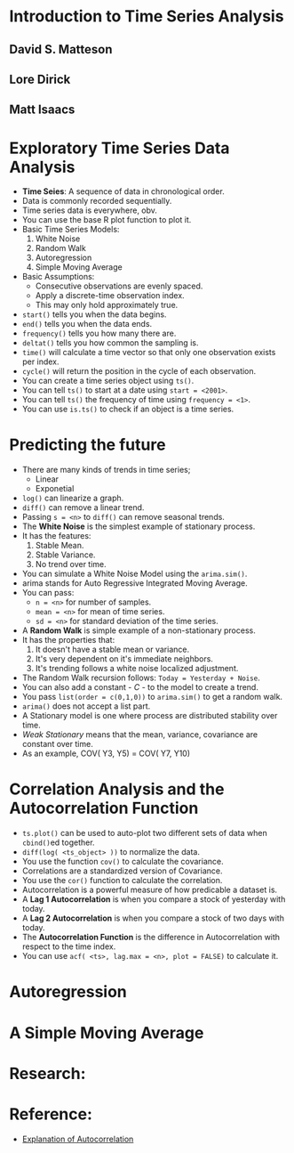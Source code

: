 # Introduction to Time Series Analysis
## David S. Matteson
## Lore Dirick
## Matt Isaacs

# Exploratory Time Series Data Analysis
- **Time Seies**: A sequence of data in chronological order.
- Data is commonly recorded sequentially.
- Time series data is everywhere, obv.
- You can use the base R plot function to plot it.
- Basic Time Series Models:
  1. White Noise
  2. Random Walk
  3. Autoregression
  4. Simple Moving Average
- Basic Assumptions:
  * Consecutive observations are evenly spaced.
  * Apply a discrete-time observation index.
  * This may only hold approximately true.
- `start()` tells you when the data begins.
- `end()` tells you when the data ends.
- `frequency()` tells you how many there are.
- `deltat()` tells you how common the sampling is.
- `time()` will calculate a time vector so that only one observation exists per index.
- `cycle()` will return the position in the cycle of each observation.
- You can create a time series object using `ts()`.
- You can tell `ts()` to start at a date using `start = <2001>`.
- You can tell `ts()` the frequency of time using `frequency = <1>`.
- You can use `is.ts()` to check if an object is a time series.


# Predicting the future
- There are many kinds of trends in time series;
  * Linear
  * Exponetial
- `log()` can linearize a graph.
- `diff()` can remove a linear trend.
- Passing `s = <n>` to `diff()` can remove seasonal trends.
- The **White Noise** is the simplest example of stationary process.
- It has the features:
  1. Stable Mean.
  2. Stable Variance.
  3. No trend over time.
- You can simulate a White Noise Model using the `arima.sim()`.
- arima stands for Auto Regressive Integrated Moving Average.
- You can pass:
  * `n = <n>` for number of samples.
  * `mean = <n>` for mean of time series.
  * `sd = <n>` for standard deviation of the time series.
- A **Random Walk** is simple example of a non-stationary process.
- It has the properties that:
  1. It doesn't have a stable mean or variance.
  2. It's very dependent on it's immediate neighbors.
  3. It's trending follows a white noise localized adjustment.
- The Random Walk recursion follows: `Today = Yesterday + Noise`.
- You can also add a constant - *C* - to the model to create a trend.
- You pass `list(order = c(0,1,0))` to `arima.sim()` to get a random walk.
- `arima()` does not accept a list part.
- A Stationary model is one where process are distributed stability over time.
- *Weak Stationary* means that the mean, variance, covariance are constant over time.
- As an example, COV( Y3, Y5) = COV( Y7, Y10)


# Correlation Analysis and the Autocorrelation Function
- `ts.plot()` can be used to auto-plot two different sets of data when `cbind()`ed together.
- `diff(log( <ts_object> ))` to normalize the data.
- You use the function `cov()` to calculate the covariance.
- Correlations are a standardized version of Covariance.
- You use the `cor()` function to calculate the correlation.
- Autocorrelation is a powerful measure of how predicable a dataset is.
- A **Lag 1 Autocorrelation** is when you compare a stock of yesterday with today.
- A **Lag 2 Autocorrelation** is when you compare a stock of two days with today.
- The **Autocorrelation Function** is the difference in Autocorrelation with respect to the time index.
- You can use `acf( <ts>, lag.max = <n>, plot = FALSE)` to calculate it.


# Autoregression

# A Simple Moving Average

# Research:

# Reference:
- [Explanation of Autocorrelation](https://s3.amazonaws.com/assets.datacamp.com/production/course_1143/slides/ch3_3_supplementary.pdf)
